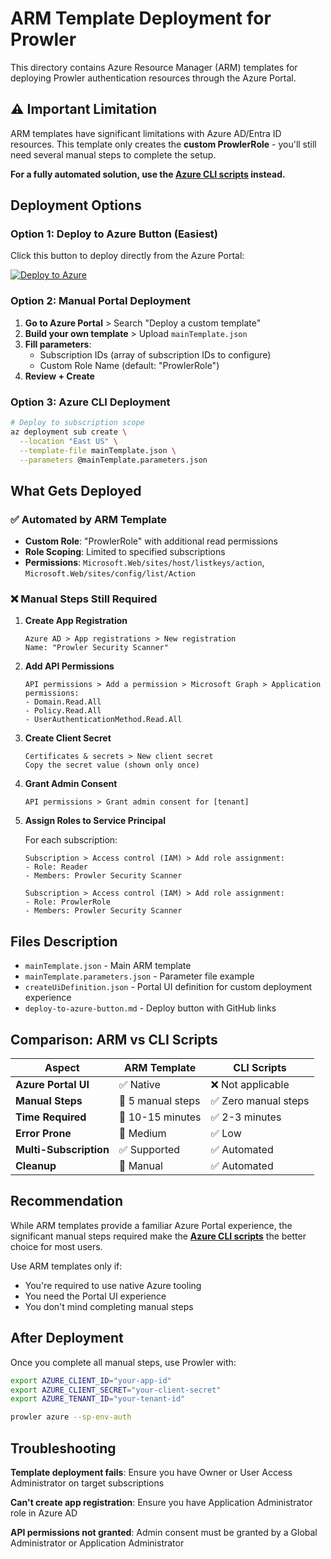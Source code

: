 # ARM Template Deployment for Prowler

This directory contains Azure Resource Manager (ARM) templates for deploying Prowler authentication resources through the Azure Portal.

## ⚠️ Important Limitation

ARM templates have significant limitations with Azure AD/Entra ID resources. This template only creates the **custom ProwlerRole** - you'll still need several manual steps to complete the setup.

**For a fully automated solution, use the [Azure CLI scripts](../scripts/) instead.**

## Deployment Options

### Option 1: Deploy to Azure Button (Easiest)

Click this button to deploy directly from the Azure Portal:

[![Deploy to Azure](https://aka.ms/deploytoazurebutton)](https://portal.azure.com/#create/Microsoft.Template/uri/https%3A%2F%2Fraw.githubusercontent.com%2Fprowler-cloud%2Fprowler%2Fmaster%2Fdocs%2Ftutorials%2Fazure%2Farm%2FmainTemplate.json/createUIDefinitionUri/https%3A%2F%2Fraw.githubusercontent.com%2Fprowler-cloud%2Fprowler%2Fmaster%2Fdocs%2Ftutorials%2Fazure%2Farm%2FcreateUiDefinition.json)

### Option 2: Manual Portal Deployment

1. **Go to Azure Portal** > Search "Deploy a custom template"
2. **Build your own template** > Upload `mainTemplate.json`
3. **Fill parameters**:
   - Subscription IDs (array of subscription IDs to configure)
   - Custom Role Name (default: "ProwlerRole")
4. **Review + Create**

### Option 3: Azure CLI Deployment

```bash
# Deploy to subscription scope
az deployment sub create \
  --location "East US" \
  --template-file mainTemplate.json \
  --parameters @mainTemplate.parameters.json
```

## What Gets Deployed

### ✅ Automated by ARM Template
- **Custom Role**: "ProwlerRole" with additional read permissions
- **Role Scoping**: Limited to specified subscriptions
- **Permissions**: `Microsoft.Web/sites/host/listkeys/action`, `Microsoft.Web/sites/config/list/Action`

### ❌ Manual Steps Still Required

1. **Create App Registration**
   ```
   Azure AD > App registrations > New registration
   Name: "Prowler Security Scanner"
   ```

2. **Add API Permissions**
   ```
   API permissions > Add a permission > Microsoft Graph > Application permissions:
   - Domain.Read.All
   - Policy.Read.All  
   - UserAuthenticationMethod.Read.All
   ```

3. **Create Client Secret**
   ```
   Certificates & secrets > New client secret
   Copy the secret value (shown only once)
   ```

4. **Grant Admin Consent**
   ```
   API permissions > Grant admin consent for [tenant]
   ```

5. **Assign Roles to Service Principal**
   
   For each subscription:
   ```
   Subscription > Access control (IAM) > Add role assignment:
   - Role: Reader
   - Members: Prowler Security Scanner
   
   Subscription > Access control (IAM) > Add role assignment:
   - Role: ProwlerRole
   - Members: Prowler Security Scanner
   ```

## Files Description

- `mainTemplate.json` - Main ARM template
- `mainTemplate.parameters.json` - Parameter file example
- `createUiDefinition.json` - Portal UI definition for custom deployment experience
- `deploy-to-azure-button.md` - Deploy button with GitHub links

## Comparison: ARM vs CLI Scripts

| Aspect | ARM Template | CLI Scripts |
|--------|-------------|-------------|
| **Azure Portal UI** | ✅ Native | ❌ Not applicable |
| **Manual Steps** | 🔶 5 manual steps | ✅ Zero manual steps |
| **Time Required** | 🔶 10-15 minutes | ✅ 2-3 minutes |
| **Error Prone** | 🔶 Medium | ✅ Low |
| **Multi-Subscription** | ✅ Supported | ✅ Automated |
| **Cleanup** | 🔶 Manual | ✅ Automated |

## Recommendation

While ARM templates provide a familiar Azure Portal experience, the significant manual steps required make the **[Azure CLI scripts](../scripts/)** the better choice for most users.

Use ARM templates only if:
- You're required to use native Azure tooling
- You need the Portal UI experience
- You don't mind completing manual steps

## After Deployment

Once you complete all manual steps, use Prowler with:

```bash
export AZURE_CLIENT_ID="your-app-id"
export AZURE_CLIENT_SECRET="your-client-secret"
export AZURE_TENANT_ID="your-tenant-id"

prowler azure --sp-env-auth
```

## Troubleshooting

**Template deployment fails**: Ensure you have Owner or User Access Administrator on target subscriptions

**Can't create app registration**: Ensure you have Application Administrator role in Azure AD

**API permissions not granted**: Admin consent must be granted by a Global Administrator or Application Administrator